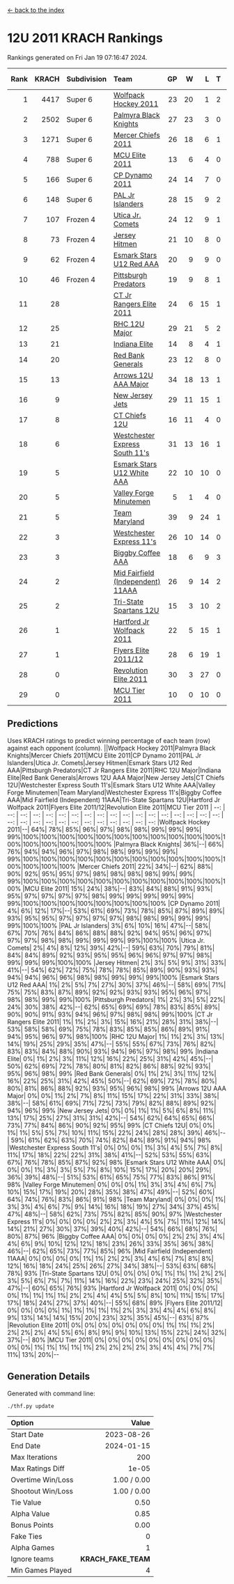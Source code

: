 [<- back to the index](readme.md)
# 12U 2011 KRACH Rankings
Rankings generated on Fri Jan 19 07:16:47 2024.

Rank|KRACH|Subdivision|Team|GP|W|L|T|OTW|OTL|SoS|Exp Wins|Win Diff
---:|---:|:---|:---|---:|---:|---:|---:|---:|---:|---:|---:|---:
1|4417|Super 6|[Wolfpack Hockey 2011](https://gamesheetstats.com/seasons/3664/teams/140937/schedule)|23|20|1|2|0|0|531|21.8|-0.0
2|2502|Super 6|[Palmyra Black Knights](https://gamesheetstats.com/seasons/3664/teams/140949/schedule)|27|23|3|0|1|0|547|24.8|-0.0
3|1271|Super 6|[Mercer Chiefs 2011](https://gamesheetstats.com/seasons/3664/teams/140936/schedule)|26|18|6|1|0|1|1151|19.3|-0.0
4|788|Super 6|[MCU Elite 2011](https://gamesheetstats.com/seasons/3664/teams/140929/schedule)|13|6|4|0|3|0|943|9.8|-0.0
5|166|Super 6|[CP Dynamo 2011](https://gamesheetstats.com/seasons/3664/teams/140944/schedule)|24|14|7|0|1|2|656|15.8|-0.0
6|148|Super 6|[PAL Jr Islanders](https://gamesheetstats.com/seasons/3664/teams/140943/schedule)|28|15|9|2|2|0|514|18.8|-0.0
7|107|Frozen 4|[Utica Jr. Comets](https://gamesheetstats.com/seasons/3664/teams/140945/schedule)|24|12|9|1|1|1|700|14.3|-0.0
8|73|Frozen 4|[Jersey Hitmen](https://gamesheetstats.com/seasons/3664/teams/140938/schedule)|21|10|8|0|2|1|527|12.9|0.0
9|62|Frozen 4|[Esmark Stars U12 Red AAA](https://gamesheetstats.com/seasons/3664/teams/140951/schedule)|20|9|9|0|2|0|911|11.9|0.0
10|46|Frozen 4|[Pittsburgh Predators](https://gamesheetstats.com/seasons/3664/teams/140950/schedule)|19|9|8|1|0|1|955|10.4|0.0
11|28||[CT Jr Rangers Elite 2011](https://gamesheetstats.com/seasons/3664/teams/140931/schedule)|24|6|15|1|1|1|927|8.4|0.0
12|25||[RHC 12U Major](https://gamesheetstats.com/seasons/3664/teams/140941/schedule)|29|21|5|2|0|1|22|22.9|0.0
13|21||[Indiana Elite](https://gamesheetstats.com/seasons/3664/teams/144353/schedule)|14|8|4|1|1|0|45|10.4|0.0
14|20||[Red Bank Generals](https://gamesheetstats.com/seasons/3664/teams/140940/schedule)|23|12|8|0|1|2|42|13.9|0.0
15|13||[Arrows 12U AAA Major](https://gamesheetstats.com/seasons/3664/teams/140946/schedule)|34|18|13|1|1|1|87|20.4|0.0
16|9||[New Jersey Jets](https://gamesheetstats.com/seasons/3664/teams/140939/schedule)|29|11|15|1|2|0|40|14.4|0.0
17|8||[CT Chiefs 12U](https://gamesheetstats.com/seasons/3664/teams/140934/schedule)|16|11|4|0|1|0|5|12.9|0.0
18|6||[Westchester Express South 11's](https://gamesheetstats.com/seasons/3664/teams/140947/schedule)|31|13|16|1|1|0|65|15.4|0.0
19|5||[Esmark Stars U12 White AAA](https://gamesheetstats.com/seasons/3664/teams/140952/schedule)|22|10|10|0|1|1|11|11.9|0.0
20|5||[Valley Forge Minutemen](https://gamesheetstats.com/seasons/3664/teams/187349/schedule)|5|1|4|0|0|0|438|1.9|0.0
21|5||[Team Maryland](https://gamesheetstats.com/seasons/3664/teams/140954/schedule)|39|9|24|1|0|5|550|10.4|0.0
22|3||[Westchester Express 11's](https://gamesheetstats.com/seasons/3664/teams/140948/schedule)|26|10|14|0|0|2|72|10.9|0.0
23|3||[Biggby Coffee AAA](https://gamesheetstats.com/seasons/3664/teams/144351/schedule)|18|6|9|3|0|0|11|8.4|0.0
24|2||[Mid Fairfield (Independent) 11AAA](https://gamesheetstats.com/seasons/3664/teams/140933/schedule)|26|9|14|2|0|1|10|10.9|0.0
25|2||[Tri-State Spartans 12U](https://gamesheetstats.com/seasons/3664/teams/144352/schedule)|15|3|10|2|0|0|9|4.9|0.0
26|1||[Hartford Jr Wolfpack 2011](https://gamesheetstats.com/seasons/3664/teams/140935/schedule)|22|5|15|1|1|0|8|7.4|0.0
27|1||[Flyers Elite 2011/12](https://gamesheetstats.com/seasons/3664/teams/140942/schedule)|28|6|19|1|0|2|9|7.4|0.0
28|0||[Revolution Elite 2011](https://gamesheetstats.com/seasons/3664/teams/140953/schedule)|30|3|27|0|0|0|8|3.9|0.0
29|0||[MCU Tier 2011](https://gamesheetstats.com/seasons/3664/teams/140932/schedule)|10|0|10|0|0|0|3|0.9|0.0

## Predictions
Uses KRACH ratings to predict winning percentage of each team (row) against each opponent (column).
||Wolfpack Hockey 2011|Palmyra Black Knights|Mercer Chiefs 2011|MCU Elite 2011|CP Dynamo 2011|PAL Jr Islanders|Utica Jr. Comets|Jersey Hitmen|Esmark Stars U12 Red AAA|Pittsburgh Predators|CT Jr Rangers Elite 2011|RHC 12U Major|Indiana Elite|Red Bank Generals|Arrows 12U AAA Major|New Jersey Jets|CT Chiefs 12U|Westchester Express South 11's|Esmark Stars U12 White AAA|Valley Forge Minutemen|Team Maryland|Westchester Express 11's|Biggby Coffee AAA|Mid Fairfield (Independent) 11AAA|Tri-State Spartans 12U|Hartford Jr Wolfpack 2011|Flyers Elite 2011/12|Revolution Elite 2011|MCU Tier 2011
| --: | --: | --: | --: | --: | --: | --: | --: | --: | --: | --: | --: | --: | --: | --: | --: | --: | --: | --: | --: | --: | --: | --: | --: | --: | --: | --: | --: | --: | --: 
|Wolfpack Hockey 2011|--| 64%| 78%| 85%| 96%| 97%| 98%| 98%| 99%| 99%| 99%| 99%|100%|100%|100%|100%|100%|100%|100%|100%|100%|100%|100%|100%|100%|100%|100%|100%|100%
|Palmyra Black Knights| 36%|--| 66%| 76%| 94%| 94%| 96%| 97%| 98%| 98%| 99%| 99%| 99%| 99%|100%|100%|100%|100%|100%|100%|100%|100%|100%|100%|100%|100%|100%|100%|100%
|Mercer Chiefs 2011| 22%| 34%|--| 62%| 88%| 90%| 92%| 95%| 95%| 97%| 98%| 98%| 98%| 98%| 99%| 99%| 99%|100%|100%|100%|100%|100%|100%|100%|100%|100%|100%|100%|100%
|MCU Elite 2011| 15%| 24%| 38%|--| 83%| 84%| 88%| 91%| 93%| 95%| 97%| 97%| 97%| 97%| 98%| 99%| 99%| 99%| 99%| 99%| 99%|100%|100%|100%|100%|100%|100%|100%|100%
|CP Dynamo 2011|  4%|  6%| 12%| 17%|--| 53%| 61%| 69%| 73%| 78%| 85%| 87%| 89%| 89%| 93%| 95%| 95%| 97%| 97%| 97%| 97%| 98%| 98%| 99%| 99%| 99%| 99%|100%|100%
|PAL Jr Islanders|  3%|  6%| 10%| 16%| 47%|--| 58%| 67%| 70%| 76%| 84%| 86%| 88%| 88%| 92%| 94%| 95%| 96%| 97%| 97%| 97%| 98%| 98%| 99%| 99%| 99%| 99%|100%|100%
|Utica Jr. Comets|  2%|  4%|  8%| 12%| 39%| 42%|--| 59%| 63%| 70%| 79%| 81%| 84%| 84%| 89%| 92%| 93%| 95%| 95%| 96%| 96%| 97%| 97%| 98%| 99%| 99%| 99%|100%|100%
|Jersey Hitmen|  2%|  3%|  5%|  9%| 31%| 33%| 41%|--| 54%| 62%| 72%| 75%| 78%| 78%| 85%| 89%| 90%| 93%| 93%| 94%| 94%| 96%| 96%| 98%| 98%| 99%| 99%| 99%|100%
|Esmark Stars U12 Red AAA|  1%|  2%|  5%|  7%| 27%| 30%| 37%| 46%|--| 58%| 69%| 71%| 75%| 75%| 83%| 87%| 89%| 92%| 92%| 93%| 93%| 95%| 96%| 97%| 98%| 98%| 99%| 99%|100%
|Pittsburgh Predators|  1%|  2%|  3%|  5%| 22%| 24%| 30%| 38%| 42%|--| 62%| 65%| 69%| 69%| 78%| 83%| 85%| 89%| 90%| 90%| 91%| 93%| 94%| 96%| 97%| 98%| 98%| 99%|100%
|CT Jr Rangers Elite 2011|  1%|  1%|  2%|  3%| 15%| 16%| 21%| 28%| 31%| 38%|--| 53%| 58%| 58%| 69%| 75%| 78%| 83%| 85%| 85%| 86%| 89%| 91%| 94%| 95%| 96%| 97%| 98%|100%
|RHC 12U Major|  1%|  1%|  2%|  3%| 13%| 14%| 19%| 25%| 29%| 35%| 47%|--| 55%| 55%| 67%| 73%| 76%| 82%| 83%| 83%| 84%| 88%| 90%| 93%| 94%| 96%| 97%| 98%| 99%
|Indiana Elite|  0%|  1%|  2%|  3%| 11%| 12%| 16%| 22%| 25%| 31%| 42%| 45%|--| 50%| 62%| 69%| 72%| 78%| 80%| 81%| 82%| 86%| 88%| 92%| 93%| 95%| 96%| 98%| 99%
|Red Bank Generals|  0%|  1%|  2%|  3%| 11%| 12%| 16%| 22%| 25%| 31%| 42%| 45%| 50%|--| 62%| 69%| 72%| 78%| 80%| 80%| 81%| 86%| 88%| 92%| 93%| 95%| 96%| 98%| 99%
|Arrows 12U AAA Major|  0%|  0%|  1%|  2%|  7%|  8%| 11%| 15%| 17%| 22%| 31%| 33%| 38%| 38%|--| 58%| 61%| 69%| 71%| 72%| 73%| 79%| 82%| 88%| 89%| 92%| 94%| 96%| 99%
|New Jersey Jets|  0%|  0%|  1%|  1%|  5%|  6%|  8%| 11%| 13%| 17%| 25%| 27%| 31%| 31%| 42%|--| 54%| 62%| 64%| 65%| 66%| 73%| 77%| 84%| 86%| 90%| 92%| 95%| 99%
|CT Chiefs 12U|  0%|  0%|  1%|  1%|  5%|  5%|  7%| 10%| 11%| 15%| 22%| 24%| 28%| 28%| 39%| 46%|--| 59%| 61%| 62%| 63%| 70%| 74%| 82%| 84%| 89%| 91%| 94%| 98%
|Westchester Express South 11's|  0%|  0%|  0%|  1%|  3%|  4%|  5%|  7%|  8%| 11%| 17%| 18%| 22%| 22%| 31%| 38%| 41%|--| 52%| 53%| 55%| 63%| 67%| 76%| 78%| 85%| 87%| 92%| 98%
|Esmark Stars U12 White AAA|  0%|  0%|  0%|  1%|  3%|  3%|  5%|  7%|  8%| 10%| 15%| 17%| 20%| 20%| 29%| 36%| 39%| 48%|--| 51%| 53%| 61%| 65%| 75%| 77%| 83%| 86%| 91%| 98%
|Valley Forge Minutemen|  0%|  0%|  0%|  1%|  3%|  3%|  4%|  6%|  7%| 10%| 15%| 17%| 19%| 20%| 28%| 35%| 38%| 47%| 49%|--| 52%| 60%| 64%| 74%| 76%| 83%| 86%| 91%| 98%
|Team Maryland|  0%|  0%|  0%|  1%|  3%|  3%|  4%|  6%|  7%|  9%| 14%| 16%| 18%| 19%| 27%| 34%| 37%| 45%| 47%| 48%|--| 58%| 62%| 73%| 75%| 82%| 85%| 90%| 97%
|Westchester Express 11's|  0%|  0%|  0%|  0%|  2%|  2%|  3%|  4%|  5%|  7%| 11%| 12%| 14%| 14%| 21%| 27%| 30%| 37%| 39%| 40%| 42%|--| 54%| 66%| 68%| 76%| 80%| 87%| 96%
|Biggby Coffee AAA|  0%|  0%|  0%|  0%|  2%|  2%|  3%|  4%|  4%|  6%|  9%| 10%| 12%| 12%| 18%| 23%| 26%| 33%| 35%| 36%| 38%| 46%|--| 62%| 65%| 73%| 77%| 85%| 96%
|Mid Fairfield (Independent) 11AAA|  0%|  0%|  0%|  0%|  1%|  1%|  2%|  2%|  3%|  4%|  6%|  7%|  8%|  8%| 12%| 16%| 18%| 24%| 25%| 26%| 27%| 34%| 38%|--| 53%| 63%| 68%| 78%| 93%
|Tri-State Spartans 12U|  0%|  0%|  0%|  0%|  1%|  1%|  1%|  2%|  2%|  3%|  5%|  6%|  7%|  7%| 11%| 14%| 16%| 22%| 23%| 24%| 25%| 32%| 35%| 47%|--| 60%| 65%| 76%| 93%
|Hartford Jr Wolfpack 2011|  0%|  0%|  0%|  0%|  1%|  1%|  1%|  1%|  2%|  2%|  4%|  4%|  5%|  5%|  8%| 10%| 11%| 15%| 17%| 17%| 18%| 24%| 27%| 37%| 40%|--| 55%| 68%| 89%
|Flyers Elite 2011/12|  0%|  0%|  0%|  0%|  1%|  1%|  1%|  1%|  1%|  2%|  3%|  3%|  4%|  4%|  6%|  8%|  9%| 13%| 14%| 14%| 15%| 20%| 23%| 32%| 35%| 45%|--| 63%| 87%
|Revolution Elite 2011|  0%|  0%|  0%|  0%|  0%|  0%|  0%|  1%|  1%|  1%|  2%|  2%|  2%|  2%|  4%|  5%|  6%|  8%|  9%|  9%| 10%| 13%| 15%| 22%| 24%| 32%| 37%|--| 80%
|MCU Tier 2011|  0%|  0%|  0%|  0%|  0%|  0%|  0%|  0%|  0%|  0%|  0%|  1%|  1%|  1%|  1%|  1%|  2%|  2%|  2%|  2%|  3%|  4%|  4%|  7%|  7%| 11%| 13%| 20%|--

## Generation Details

Generated with command line:
```
./thf.py update
```

| Option | Value |
| :----- | ----: |
| Start Date | 2023-08-26 |
| End Date | 2024-01-15 |
| Max Iterations | 200 |
| Max Ratings Diff | 1e-05 |
| Overtime Win/Loss | 1.00 / 0.00 |
| Shootout Win/Loss | 1.00 / 0.00 |
| Tie Value | 0.50 |
| Alpha Value | 0.85 |
| Bonus Points | 0.00 |
| Fake Ties | 0 |
| Alpha Games | 1 |
| Ignore teams | __KRACH_FAKE_TEAM__ |
| Min Games Played | 4 |

